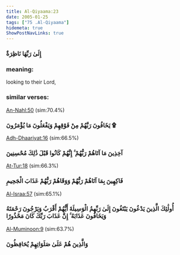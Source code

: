 ```yaml
---
title: Al-Qiyaama:23
date: 2005-01-25
tags: ["75 .Al-Qiyaama"]
hidemeta: true 
ShowPostNavLinks: true 
---
```

### إِلَىٰ رَبِّهَا نَاظِرَةٌ
### meaning: 
looking to their Lord,
### similar verses: 

[An-Nahl:50](/16/50) (sim:70.4%)

### يَخَافُونَ رَبَّهُمْ مِنْ فَوْقِهِمْ وَيَفْعَلُونَ مَا يُؤْمَرُونَ ۩

[Adh-Dhaariyat:16](/51/16) (sim:66.5%)

### آخِذِينَ مَا آتَاهُمْ رَبُّهُمْ ۚ إِنَّهُمْ كَانُوا قَبْلَ ذَٰلِكَ مُحْسِنِينَ

[At-Tur:18](/52/18) (sim:66.3%)

### فَاكِهِينَ بِمَا آتَاهُمْ رَبُّهُمْ وَوَقَاهُمْ رَبُّهُمْ عَذَابَ الْجَحِيمِ

[Al-Israa:57](/17/57) (sim:65.1%)

### أُولَٰئِكَ الَّذِينَ يَدْعُونَ يَبْتَغُونَ إِلَىٰ رَبِّهِمُ الْوَسِيلَةَ أَيُّهُمْ أَقْرَبُ وَيَرْجُونَ رَحْمَتَهُ وَيَخَافُونَ عَذَابَهُ ۚ إِنَّ عَذَابَ رَبِّكَ كَانَ مَحْذُورًا

[Al-Muminoon:9](/23/9) (sim:63.7%)

### وَالَّذِينَ هُمْ عَلَىٰ صَلَوَاتِهِمْ يُحَافِظُونَ
